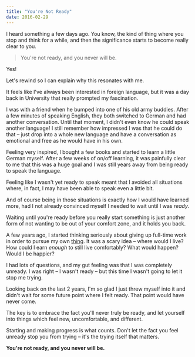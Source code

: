 ```yaml
---
title: "You're Not Ready"
date: 2016-02-29
---
```


I heard something a few days ago. You know, the kind of thing where you stop and think for a while, and then the significance starts to become really clear to you.

>You're not ready, and you never will be.

Yes!

Let's rewind so I can explain why this resonates with me.

It feels like I've always been interested in foreign language, but it was a day back in University that really prompted my fascination.

I was with a friend when he bumped into one of his old army buddies. After a few minutes of speaking English, they both switched to German and had another conversation. Until that moment, I didn't even know he could speak another language! I still remember how impressed I was that he could do that – just drop into a whole new language and have a conversation as emotional and free as he would have in his own.

Feeling very inspired, I bought a few books and started to learn a little German myself. After a few weeks of on/off learning, it was painfully clear to me that this was a huge goal and I was still years away from being ready to speak the language.

Feeling like I wasn't yet ready to speak meant that I avoided all situations where, in fact, I may have been able to speak even a little bit.

And of course being in those situations is exactly how I would have learned more, had I not already convinced myself I needed to wait until I was *ready*.

Waiting until you're ready before you really start something is just another form of not wanting to be out of your comfort zone, and it holds you back.

A few years ago, I started thinking seriously about giving up full-time work in order to pursue my own [thing](https://yakkapp.com). It was a scary idea – where would I live? How could I earn *enough* to still live comfortably? What would happen? Would I be happier?

I had lots of questions, and my gut feeling was that I was completely unready. I was right – I wasn't ready – but this time I wasn't going to let it stop me trying.

Looking back on the last 2 years, I'm so glad I just threw myself into it and didn't wait for some future point where I felt ready. That point would have never come.

The key is to embrace the fact you'll never truly be ready, and let yourself into things which feel new, uncomfortable, and different.

Starting and making progress is what counts. Don't let the fact you feel unready stop you from trying – it's the trying itself that matters.

**You're not ready, and you never will be.**
